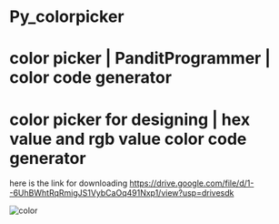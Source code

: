 # Py_colorpicker
# color picker | PanditProgrammer | color code generator
# color picker for designing |  hex value and rgb value color code generator
here is the link for downloading 
https://drive.google.com/file/d/1--6UhBWhtRqRmigJS1VybCaOq491Nxp1/view?usp=drivesdk

![color](https://user-images.githubusercontent.com/65272533/112958856-7c1b8b80-9160-11eb-8a37-4ea45d8d06bf.png)

